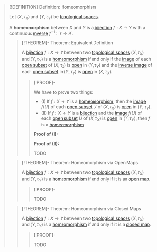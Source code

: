 >[!DEFINITION] Definition: Homeomorphism
>
>Let $(X, \tau_X)$ and $(Y,\tau_Y)$ be [topological spaces](../../Topological%20Spaces/Topological%20Space.md).
>
>A **homeomorphism** between $X$ and $Y$ is a [](../Continuity.md#^continuity) [bijection](../../../Analysis/Functions/Types%20of%20Functions/Bijection.md) $f: X \to Y$ with a continuous [inverse](../../../Analysis/Functions/Types%20of%20Functions/Inverse%20Function.md) $f^{-1}: Y \to X$.
>
>>[!THEOREM]- Theorem: Equivalent Definition
>>
>>A [bijection](../../../Analysis/Functions/Types%20of%20Functions/Bijection.md) $f: X \to Y$ between two [topological spaces](../../Topological%20Spaces/Topological%20Space.md) $(X, \tau_X)$ and $(Y, \tau_Y)$ is a [homeomorphism](.md) if and only if the [image](../../../Analysis/Functions/Image%20of%20a%20Function.md) of each [open subset](../../Topological%20Spaces/Open%20Subset.md) of $(X, \tau_X)$ is [open](../../Topological%20Spaces/Open%20Subset.md) in $(Y, \tau_Y)$ and the [inverse image](../../../Analysis/Functions/Inverse%20Image.md) of each [open subset](../../Topological%20Spaces/Open%20Subset.md) in $(Y, \tau_Y)$ is [open](../../Topological%20Spaces/Open%20Subset.md) in $(X, \tau_X)$.
>>
>>>[!PROOF]-
>>>
>>>We have to prove two things:
>>>- (I) If $f: X \to Y$ is a [homeomorphism](.md), then the [image](../../../Analysis/Functions/Image%20of%20a%20Function.md) $f(U)$ of each [open subset](../../Topological%20Spaces/Open%20Subset.md) $U$ of $(X, \tau_X)$ is [open](../../Topological%20Spaces/Open%20Subset.md) in $(Y, \tau_Y)$.
>>>- (II) If $f: X \to Y$ is a [bijection](../../../Analysis/Functions/Types%20of%20Functions/Bijection.md) and the [image](../../../Analysis/Functions/Image%20of%20a%20Function.md) $f(U)$ of each [open subset](../../Topological%20Spaces/Open%20Subset.md) $U$ of $(X, \tau_X)$ is [open](../../Topological%20Spaces/Open%20Subset.md) in $(Y, \tau_Y)$, then $f$ is a [homeomorphism](.md).
>>>
>>>**Proof of (I):**
>>>
>>>**Proof of (II):**
>>>
>>>TODO
>>>
>
>
>>[!THEOREM]- Theorem: Homeomorphism via Open Maps
>>
>>A [bijection](../../../Analysis/Functions/Types%20of%20Functions/Bijection.md) $f: X \to Y$ between two [topological spaces](../../Topological%20Spaces/Topological%20Space.md) $(X, \tau_X)$ and $(Y, \tau_Y)$ is a [homeomorphism](.md) if and only if it is an [open map](../../Maps/Open%20Map.md).
>>
>>>[!PROOF]-
>>>
>>>TODO
>>>
>>
>
>>[!THEOREM]- Theorem: Homeomorphism via Closed Maps
>>
>>A [bijection](../../../Analysis/Functions/Types%20of%20Functions/Bijection.md) $f: X \to Y$ between two [topological spaces](../../Topological%20Spaces/Topological%20Space.md) $(X, \tau_X)$ and $(Y, \tau_Y)$ is a [homeomorphism](.md) if and only if it is a [closed map](../../Maps/Closed%20Map.md).
>>
>>>[!PROOF]-
>>>
>>>TODO
>>>
>>
>